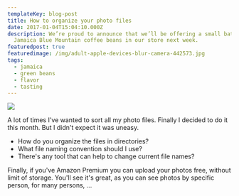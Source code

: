 ```yaml
---
templateKey: blog-post
title: How to organize your photo files
date: 2017-01-04T15:04:10.000Z
description: We’re proud to announce that we’ll be offering a small batch of
  Jamaica Blue Mountain coffee beans in our store next week.
featuredpost: true
featuredimage: /img/adult-apple-devices-blur-camera-442573.jpg
tags:
  - jamaica
  - green beans
  - flavor
  - tasting
---
```

![](/img/adult-apple-devices-blur-camera-442573.jpg)

A lot of times I've wanted to sort all my photo files. Finally I decided to do it this month. But I didn't expect it was uneasy.

* How do you organize the files in directories?
* What file naming convention should I use?
* There's any tool that can help to change current file names?



Finally, if you've Amazon Premium you can upload your photos free, without limit of storage. You'll see it's great, as you can see photos by specific person, for many persons, ...